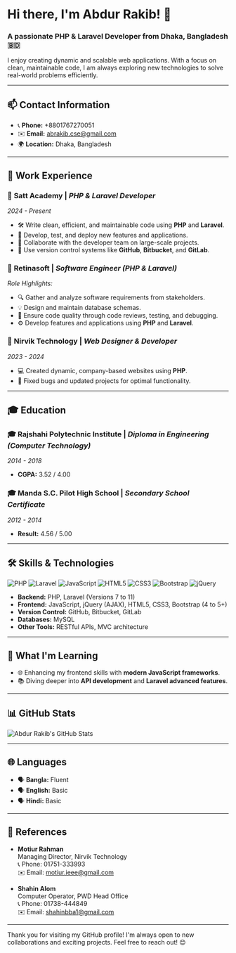 # Hi there, I'm Abdur Rakib! 👋

### A passionate **PHP & Laravel Developer** from Dhaka, Bangladesh 🇧🇩

I enjoy creating dynamic and scalable web applications. With a focus on clean, maintainable code, I am always exploring new technologies to solve real-world problems efficiently. 

---

## 📫 Contact Information
- 📞 **Phone:** +8801767270051
- ✉️ **Email:** [abrakib.cse@gmail.com](mailto:abrakib.cse@gmail.com)
- 🌍 **Location:** Dhaka, Bangladesh

---

## 💼 Work Experience

### 🌟 **Satt Academy** | *PHP & Laravel Developer*  
*2024 - Present*  
- 🛠 Write clean, efficient, and maintainable code using **PHP** and **Laravel**.
- 🚀 Develop, test, and deploy new features and applications.
- 👥 Collaborate with the developer team on large-scale projects.
- 💾 Use version control systems like **GitHub**, **Bitbucket**, and **GitLab**.

### 🌟 **Retinasoft** | *Software Engineer (PHP & Laravel)*  
*Role Highlights:*  
- 🔍 Gather and analyze software requirements from stakeholders.
- 💡 Design and maintain database schemas.
- 🧪 Ensure code quality through code reviews, testing, and debugging.
- ⚙️ Develop features and applications using **PHP** and **Laravel**.

### 🌟 **Nirvik Technology** | *Web Designer & Developer*  
*2023 - 2024*  
- 💻 Created dynamic, company-based websites using **PHP**.
- 🔧 Fixed bugs and updated projects for optimal functionality.

---

## 🎓 Education

### 🎓 **Rajshahi Polytechnic Institute** | *Diploma in Engineering (Computer Technology)*  
*2014 - 2018*  
- **CGPA:** 3.52 / 4.00

### 🎓 **Manda S.C. Pilot High School** | *Secondary School Certificate*  
*2012 - 2014*  
- **Result:** 4.56 / 5.00

---

## 🛠 Skills & Technologies

![PHP](https://img.shields.io/badge/PHP-%23777BB4.svg?style=flat&logo=php&logoColor=white)
![Laravel](https://img.shields.io/badge/Laravel-%23FF2D20.svg?style=flat&logo=laravel&logoColor=white)
![JavaScript](https://img.shields.io/badge/JavaScript-%23F7DF1E.svg?style=flat&logo=javascript&logoColor=black)
![HTML5](https://img.shields.io/badge/HTML5-%23E34F26.svg?style=flat&logo=html5&logoColor=white)
![CSS3](https://img.shields.io/badge/CSS3-%231572B6.svg?style=flat&logo=css3&logoColor=white)
![Bootstrap](https://img.shields.io/badge/Bootstrap-%237952B3.svg?style=flat&logo=bootstrap&logoColor=white)
![jQuery](https://img.shields.io/badge/jQuery-%230769AD.svg?style=flat&logo=jquery&logoColor=white)

- **Backend:** PHP, Laravel (Versions 7 to 11)
- **Frontend:** JavaScript, jQuery (AJAX), HTML5, CSS3, Bootstrap (4 to 5+)
- **Version Control:** GitHub, Bitbucket, GitLab
- **Databases:** MySQL
- **Other Tools:** RESTful APIs, MVC architecture

---

## 🌱 What I'm Learning
- 🌐 Enhancing my frontend skills with **modern JavaScript frameworks**.
- 📚 Diving deeper into **API development** and **Laravel advanced features**.

---

## 📊 GitHub Stats

![Abdur Rakib's GitHub Stats](https://github-readme-stats.vercel.app/api?username=your-github-username&show_icons=true&theme=radical)

---

## 🌐 Languages
- 🗣️ **Bangla:** Fluent
- 🗣️ **English:** Basic
- 🗣️ **Hindi:** Basic

---

## 📌 References

- **Motiur Rahman**  
  Managing Director, Nirvik Technology  
  📞 Phone: 01751-333993  
  ✉️ Email: [motiur.ieee@gmail.com](mailto:motiur.ieee@gmail.com)

- **Shahin Alom**  
  Computer Operator, PWD Head Office  
  📞 Phone: 01738-444849  
  ✉️ Email: [shahinbba1@gmail.com](mailto:shahinbba1@gmail.com)

---

Thank you for visiting my GitHub profile! I'm always open to new collaborations and exciting projects. Feel free to reach out! 😊
